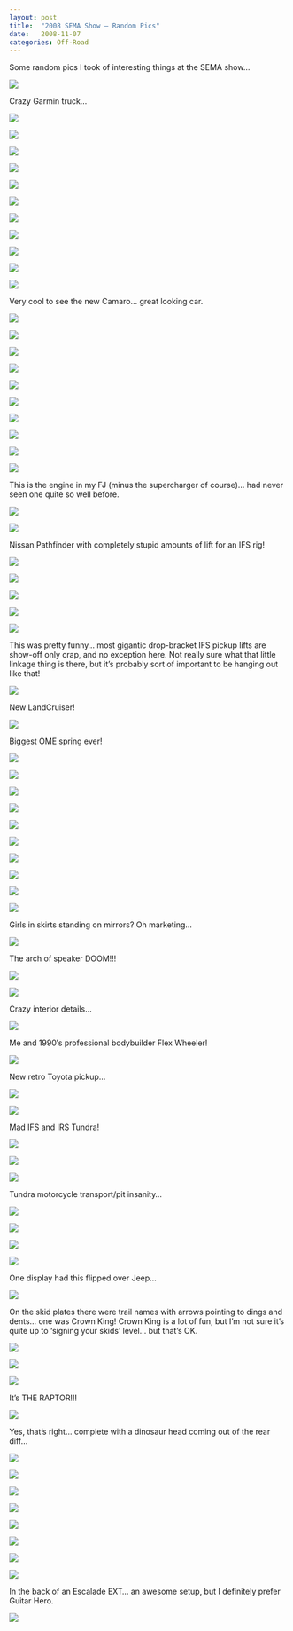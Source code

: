 ```yaml
---
layout: post
title:  "2008 SEMA Show – Random Pics"
date:   2008-11-07
categories: Off-Road
---
```


Some random pics I took of interesting things at the SEMA show…

![](/assets/img/2008-11-07-sema/DSC_2600.jpg)

Crazy Garmin truck…

![](/assets/img/2008-11-07-sema/DSC_2575.jpg)

![](/assets/img/2008-11-07-sema/DSC_2573.jpg)

![](/assets/img/2008-11-07-sema/DSC_2579.jpg)

![](/assets/img/2008-11-07-sema/DSC_2584.jpg)

![](/assets/img/2008-11-07-sema/DSC_2588.jpg)

![](/assets/img/2008-11-07-sema/DSC_2592.jpg)

![](/assets/img/2008-11-07-sema/DSC_2606.jpg)

![](/assets/img/2008-11-07-sema/DSC_2608.jpg)

![](/assets/img/2008-11-07-sema/DSC_2616.jpg)

![](/assets/img/2008-11-07-sema/DSC_2626.jpg)

![](/assets/img/2008-11-07-sema/DSC_2630.jpg)

Very cool to see the new Camaro… great looking car.

![](/assets/img/2008-11-07-sema/DSC_2632.jpg)

![](/assets/img/2008-11-07-sema/DSC_2644.jpg)

![](/assets/img/2008-11-07-sema/DSC_2646.jpg)

![](/assets/img/2008-11-07-sema/DSC_2655.jpg)

![](/assets/img/2008-11-07-sema/DSC_2669.jpg)

![](/assets/img/2008-11-07-sema/DSC_2671.jpg)

![](/assets/img/2008-11-07-sema/DSC_2674.jpg)

![](/assets/img/2008-11-07-sema/DSC_2684.jpg)

![](/assets/img/2008-11-07-sema/DSC_2689.jpg)

![](/assets/img/2008-11-07-sema/DSC_2690.jpg)

This is the engine in my FJ (minus the supercharger of course)… had never seen one quite so well before.

![](/assets/img/2008-11-07-sema/DSC_2410.jpg)

![](/assets/img/2008-11-07-sema/DSC_2412.jpg)

Nissan Pathfinder with completely stupid amounts of lift for an IFS rig!

![](/assets/img/2008-11-07-sema/DSC_2418.jpg)

![](/assets/img/2008-11-07-sema/DSC_2419.jpg)

![](/assets/img/2008-11-07-sema/DSC_2422.jpg)

![](/assets/img/2008-11-07-sema/DSC_2428.jpg)

![](/assets/img/2008-11-07-sema/DSC_2431.jpg)

This was pretty funny… most gigantic drop-bracket IFS pickup lifts are show-off only crap, and no exception here. Not really sure what that little linkage thing is there, but it’s probably sort of important to be hanging out like that!

![](/assets/img/2008-11-07-sema/DSC_2432.jpg)

New LandCruiser!

![](/assets/img/2008-11-07-sema/DSC_2444.jpg)

Biggest OME spring ever!

![](/assets/img/2008-11-07-sema/DSC_2452.jpg)

![](/assets/img/2008-11-07-sema/DSC_2458.jpg)

![](/assets/img/2008-11-07-sema/DSC_2466.jpg)

![](/assets/img/2008-11-07-sema/DSC_2470.jpg)

![](/assets/img/2008-11-07-sema/DSC_2474.jpg)

![](/assets/img/2008-11-07-sema/DSC_2473.jpg)

![](/assets/img/2008-11-07-sema/DSC_2475.jpg)

![](/assets/img/2008-11-07-sema/DSC_2492.jpg)

![](/assets/img/2008-11-07-sema/DSC_2493.jpg)

![](/assets/img/2008-11-07-sema/DSC_2534.jpg)

Girls in skirts standing on mirrors? Oh marketing…

![](/assets/img/2008-11-07-sema/DSC_2535.jpg)

The arch of speaker DOOM!!!

![](/assets/img/2008-11-07-sema/DSC_2544.jpg)

![](/assets/img/2008-11-07-sema/DSC_2560.jpg)

Crazy interior details…

![](/assets/img/2008-11-07-sema/DSC_2568.jpg)

Me and 1990′s professional bodybuilder Flex Wheeler!

![](/assets/img/2008-11-07-sema/DSC_2777.jpg)

New retro Toyota pickup…

![](/assets/img/2008-11-07-sema/DSC_2704.jpg)

![](/assets/img/2008-11-07-sema/DSC_2705.jpg)

Mad IFS and IRS Tundra!

![](/assets/img/2008-11-07-sema/DSC_2708.jpg)

![](/assets/img/2008-11-07-sema/DSC_2709.jpg)

![](/assets/img/2008-11-07-sema/DSC_2710.jpg)

Tundra motorcycle transport/pit insanity…

![](/assets/img/2008-11-07-sema/DSC_2714.jpg)

![](/assets/img/2008-11-07-sema/DSC_2715.jpg)

![](/assets/img/2008-11-07-sema/DSC_2716.jpg)

![](/assets/img/2008-11-07-sema/DSC_2718.jpg)

One display had this flipped over Jeep…

![](/assets/img/2008-11-07-sema/DSC_2722.jpg)

On the skid plates there were trail names with arrows pointing to dings and dents… one was Crown King! Crown King is a lot of fun, but I’m not sure it’s quite up to ‘signing your skids’ level… but that’s OK.

![](/assets/img/2008-11-07-sema/DSC_2728.jpg)

![](/assets/img/2008-11-07-sema/DSC_2729.jpg)

![](/assets/img/2008-11-07-sema/DSC_2731.jpg)

It’s THE RAPTOR!!!

![](/assets/img/2008-11-07-sema/DSC_2732.jpg)

Yes, that’s right… complete with a dinosaur head coming out of the rear diff…

![](/assets/img/2008-11-07-sema/DSC_2434.jpg)

![](/assets/img/2008-11-07-sema/DSC_2735.jpg)

![](/assets/img/2008-11-07-sema/DSC_2736.jpg)

![](/assets/img/2008-11-07-sema/DSC_2739.jpg)

![](/assets/img/2008-11-07-sema/DSC_2744.jpg)

![](/assets/img/2008-11-07-sema/DSC_2746.jpg)

![](/assets/img/2008-11-07-sema/DSC_2751.jpg)

![](/assets/img/2008-11-07-sema/DSC_2754.jpg)

In the back of an Escalade EXT… an awesome setup, but I definitely prefer Guitar Hero.

![](/assets/img/2008-11-07-sema/DSC_2769.jpg)